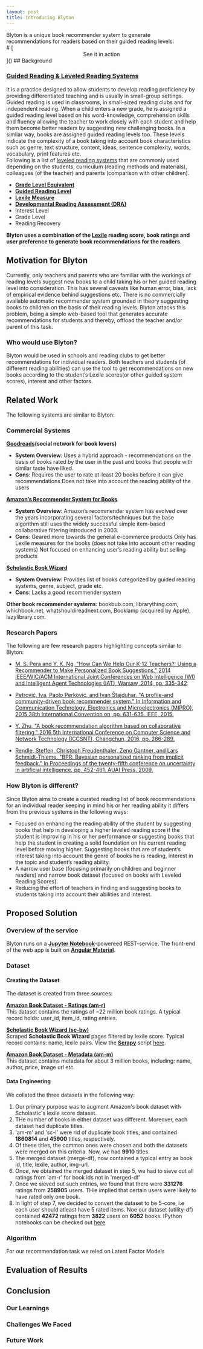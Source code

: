 ```yaml
---
layout: post
title: Introducing Blyton
---
```

<div class="message">
Blyton is a unique book recommender system to generate recommendations for readers based on their guided reading levels.
</div>
# [<center>See it in action</center>]()
## <a name="bg"></a> Background 

### [Guided Reading & Leveled Reading Systems](http://www.scholastic.com/parents/resources/article/book-selection-tips/parents-guide-to-guided-readin) 
It is a practice designed to allow students to develop reading proficiency by providing differentiated teaching and is usually in small-group settings. Guided reading is used in classrooms, in small-sized reading clubs and for independent reading. When a child enters a new grade, he is assigned a guided reading level based on his word-knowledge, comprehension skills and fluency allowing the teacher to work closely with each student and help them become better readers by suggesting new challenging books. 
In a similar way, books are assigned guided reading levels too. These levels indicate the complexity of a book taking into account book characteristics such as genre, text structure, content, ideas, sentence complexity, words, vocabulary, print features etc.    
Following is a list of [leveled reading systems](https://www.scholastic.com/teachers/articles/teaching-content/leveled-reading-systems-explained/) that are commonly used depending on the students, curriculum (reading methods and materials), colleagues (of the teacher) and parents (comparison with other children).

- **[Grade Level Equivalent](http://www.fountasandpinnell.com/textlevelgradient/)** 
- **[Guided Reading Level](http://teacher.scholastic.com/products/guidedreading/leveling_chart.htm)**
- **[Lexile Measure](https://lexile.com/)**
- **[Developmental Reading Assessment (DRA)](http://4cameron.weebly.com/uploads/1/3/7/4/13748160/dra-summary_1.pdf)**
- Interest Level
- Grade Level
- Reading Recovery

**Blyton uses a combination of the [Lexile](http://www.scholastic.com/parents/resources/article/book-selection-tips/lexile-levels-made-easy) reading score, book ratings and user preference to generate book recommendations for the readers.**

## <a name="motive"></a> Motivation for Blyton
Currently, only teachers and parents who are familiar with the workings of reading levels suggest new books to a child taking his or her guided reading level into consideration. This has several caveats like human error, bias, lack of empirical evidence behind suggestions etc. There is no commercially available automatic recommender system grounded in theory suggesting books to children on the basis of their reading levels. Blyton attacks this problem, being a simple web-based tool that generates accurate recommendations for students and thereby, offload the teacher and/or parent of this task.

### Who would use Blyton?
Blyton would be used in schools and reading clubs to get better recommendations for individual readers. Both teachers and students (of different reading abilities) can use the tool to get recommendations on new books according to the student’s Lexile scores(or other guided system scores), interest and other factors. 

## <a name="rel-work"></a>Related Work
The following systems are similar to Blyton:

### Commercial Systems
**[Goodreads](https://www.goodreads.com/)(social network for book lovers)**

- **System Overview**: Uses a hybrid approach - recommendations on the basis of books rated by the user in the past and books that people with similar taste have liked.
- **Cons**: 
Requires the user to rate at-least 20 books before it can give recommendations
Does not take into account the reading ability of the users

**[Amazon’s Recommender System for Books](https://www.amazon.com/s/ref=lp_4_nr_p_n_feature_thirteen_0?fst=as%3Aoff&rh=n%3A283155%2Cn%3A%211000%2Cn%3A4%2Cp_n_feature_thirteen_browse-bin%3A6938732011&bbn=4&ie=UTF8&qid=1524235898&rnid=6938731011)**

- **System Overview**: Amazon’s recommender system has evolved over the years incorporating several factors/techniques but the base algorithm still uses the widely successful simple item-based collaborative filtering introduced in 2003.   
- **Cons**:
Geared more towards the general e-commerce products
Only has Lexile measures for the books (does not take into account other reading systems)
Not focused on enhancing user’s reading ability but selling products

**[Scholastic Book Wizard](https://www.scholastic.com/teachers/bookwizard/)**

- **System Overview**: Provides list of books categorized by guided reading systems, genre, subject, grade etc.  
- **Cons**: 
Lacks a good recommender system

**Other book recommender systems**: bookbub.com, librarything.com, whichbook.net, whatshouldireadnext.com, Booklamp (acquired by Apple), lazylibrary.com.

### Research Papers
The following are few research papers highlighting concepts similar to Blyton:

- [M. S. Pera and Y. K. Ng, "How Can We Help Our K-12 Teachers?: Using a Recommender to Make Personalized Book Suggestions," 2014 IEEE/WIC/ACM International Joint Conferences on Web Intelligence (WI) and Intelligent Agent Technologies (IAT), Warsaw, 2014, pp. 335-342](https://ieeexplore.ieee.org/abstract/document/6927643/).

- [Petrović, Iva, Paolo Perković, and Ivan Štajduhar. "A profile-and community-driven book recommender system." In Information and Communication Technology, Electronics and Microelectronics (MIPRO), 2015 38th International Convention on, pp. 631-635. IEEE, 2015.](https://ieeexplore.ieee.org/abstract/document/7160349/)

- [Y. Zhu, "A book recommendation algorithm based on collaborative filtering," 2016 5th International Conference on Computer Science and Network Technology (ICCSNT), Changchun, 2016, pp. 286-289.](https://ieeexplore.ieee.org/document/8070165/)

- [Rendle, Steffen, Christoph Freudenthaler, Zeno Gantner, and Lars Schmidt-Thieme. "BPR: Bayesian personalized ranking from implicit feedback." In Proceedings of the twenty-fifth conference on uncertainty in artificial intelligence, pp. 452-461. AUAI Press, 2009.](https://dl.acm.org/citation.cfm?id=1795167)

### How Blyton is different?

Since Blyton aims to create a curated reading list of book recommendations for an individual reader keeping in mind his or her reading ability it differs from the previous systems in the following ways:

- Focused on enhancing the reading ability of the student by suggesting books that help in developing a higher leveled reading score if the student is improving in his or her performance or suggesting books that help the student in creating a solid foundation on his current reading level before moving higher.
Suggesting books that are of student’s interest taking into account the genre of books he is reading, interest in the topic and student’s reading ability.
- A narrow user base (focusing primarily on children and beginner readers) and narrow book dataset (focused on books with Leveled Reading Scores).
- Reducing the effort of teachers in finding and suggesting books to students taking into account their abilities and interest.

## <a name="working"></a>Proposed Solution

### Overview of the service
Blyton runs on a **[Jupyter Notebook](http://jupyter.org/)**-powereed REST-service. The front-end of the web app is built on **[Angular Material](https://angular.io/)**.

### Dataset

#### Creating the Dataset
The dataset is created from three sources:  

**[Amazon Book Dataset - Ratings (am-r)](http://jmcauley.ucsd.edu/data/amazon/)**  
This dataset contains the ratings of ~22 million book ratings. A typical record holds: user_id, item_id, rating entries.  

**[Scholastic Book Wizard (sc-bw)](https://www.scholastic.com/teachers/bookwizard)**    
Scraped **Scholastic Book Wizard** pages filtered by lexile score. Typical record contains: name, lexile pairs.
View the **[Scrapy](https://scrapy.org/)** script [here](https://github.tamu.edu/ankurrc/cs670-Blyton/blob/master/code/crawler/BooksSpider.py).  

**[Amazon Book Dataset - Metadata (am-m)](http://jmcauley.ucsd.edu/data/amazon/)**  
This dataset contains metadata for about 3 million books, including: name, author, price, image url etc.  

#### Data Engineering  

We collated the three datasets in the following way:
1. Our primary purpose was to augment Amazon's book dataset with Scholastic's lexile score dataset. 
2. THe number of books in either dataset was different. Moreover, each dataset had duplicate titles.
3. 'am-m' and 'sc-l' were rid of duplicate book titles, and contained **1860814** and **45900** titles, respectively.
4. Of these titles, the common ones were chosen and both the datasets were merged on this criteria. Now, we had **9910** titles.
5. The merged dataset (merge-df), now contained a typical entry as book id, title, lexile, author, img-url.
6. Once, we obtained the merged dataset in step 5, we had to sieve out all ratings from 'am-r' for book ids not in 'merged-df'
7. Once we sieved out such entries, we found that there were **331276** ratings from **258905** users. THie implied that certain users were likely to have rated only one book. 
8. In light of step 7, we decided to convert the dataset to be 5-core, i.e each user should atleast have 5 rated items. Noe our dataset (utility-df) contained **42472** ratings from **3822** users on **6052** books. 
IPython notebooks can be checked out [here](https://github.tamu.edu/ankurrc/cs670-Blyton/tree/master/code/data.engg) 


### Algorithm
For our recommendation task we reled on Latent Factor Models
## Evaluation of Results

## Conclusion

### Our Learnings

### Challenges We Faced

### Future Work

